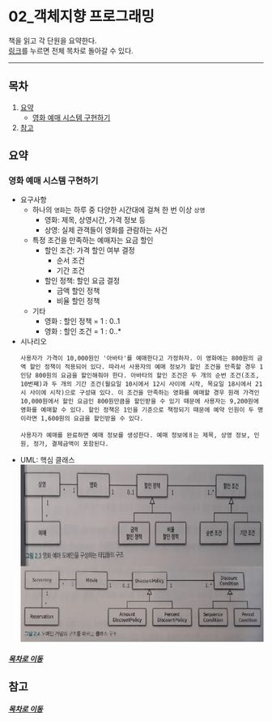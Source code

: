 02_객체지향 프로그래밍
=====
책을 읽고 각 단원을 요약한다.  
[링크](README.md)를 누르면 전체 목차로 돌아갈 수 있다.
- - -
## 목차
1. [요약](#요약)
	* [영화 예매 시스템 구현하기](#영화-예매-시스템-구현하기)
2. [참고](#참고)


## 요약
### 영화 예매 시스템 구현하기
* 요구사항
	* 하나의 `영화`는 하루 중 다양한 시간대에 걸쳐 한 번 이상 `상영`
		* 영화: 제목, 상영시간, 가격 정보 등
		* 상영: 실제 관객들이 영화를 관람하는 사건
	* 특정 조건을 만족하는 예매자는 요금 할인
		* 할인 조건: 가격 할인 여부 결정
			* 순서 조건
			* 기간 조건
		* 할인 정책: 할인 요금 결정
			* 금액 할인 정책
			* 비율 할인 정책
	* 기타
		* 영화 : 할인 정책 = 1 : 0..1
		* 영화 : 할인 조건 = 1 : 0..*
* 시나리오  
	```
	사용자가 가격이 10,000원인 '아바타'를 예매한다고 가정하자. 이 영화에는 800원의 금액 할인 정책이 적용되어 있다. 따라서 사용자의 예매 정보가 할인 조건을 만족할 경우 1인당 800원의 요금을 할인해줘야 한다. 아바타의 할인 조건은 두 개의 순번 조건(조조, 10번째)과 두 개의 기간 조건(월요일 10시에서 12시 사이에 시작, 목요일 18시에서 21시 사이에 시작)으로 구성돼 있다. 이 조건을 만족하는 영화를 예매할 경우 원래 가격인 10,000원에서 할인 요금인 800원만큼을 할인받을 수 있기 때문에 사용자는 9,200원에 영화를 예매할 수 있다. 할인 정책은 1인을 기준으로 책정되기 때문에 예약 인원이 두 명이라면 1,600원의 요금을 할인받을 수 있다.
	
	사용자가 예매를 완료하면 예매 정보를 생성한다. 예매 정보에ㅐ는 제목, 상영 정보, 인원, 정가, 결제금액이 포함된다.
	```
* UML: 핵심 클래스  
	<img src="./img/02_img01.jpg" width="600" height="350"></br>

##### [목차로 이동](#목차)

## 참고


##### [목차로 이동](#목차)